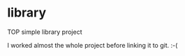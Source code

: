 # library
TOP simple library project

I worked almost the whole project before linking it to git. :-(